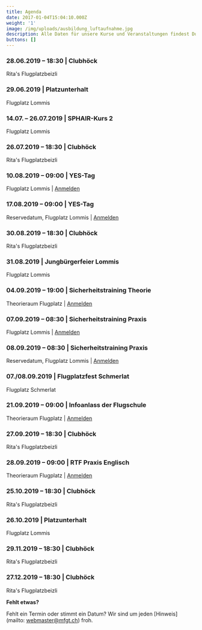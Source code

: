 ```yaml
---
title: Agenda
date: 2017-01-04T15:04:10.000Z
weight: '1'
image: /img/uploads/ausbildung_luftaufnahme.jpg
description: Alle Daten für unsere Kurse und Veranstaltungen findest Du in unserer Agenda.
buttons: []
---
```

### 28.06.2019 – 18:30 | Clubhöck

Rita's Flugplatzbeizli

### 29.06.2019 | Platzunterhalt

Flugplatz Lommis

### 14.07. – 26.07.2019 | SPHAIR-Kurs 2

Flugplatz Lommis

### 26.07.2019 – 18:30 | Clubhöck

Rita's Flugplatzbeizli

### 10.08.2019 – 09:00 | YES-Tag

Flugplatz Lommis  |  [Anmelden](https://docs.google.com/forms/d/e/1FAIpQLSd3JpxXrOxj7fl_Zm0az8h-jQsAsB1TOEE2-HsOPYoi29qRUw/viewform)

### 17.08.2019 – 09:00 | YES-Tag

Reservedatum, Flugplatz Lommis  |  [Anmelden](https://docs.google.com/forms/d/e/1FAIpQLSd3JpxXrOxj7fl_Zm0az8h-jQsAsB1TOEE2-HsOPYoi29qRUw/viewform)

### 30.08.2019 – 18:30 | Clubhöck

Rita's Flugplatzbeizli

### 31.08.2019 | Jungbürgerfeier Lommis

Flugplatz Lommis

### 04.09.2019 – 19:00 | Sicherheitstraining Theorie

Theorieraum Flugplatz  |  [Anmelden](https://docs.google.com/forms/d/e/1FAIpQLSd3JpxXrOxj7fl_Zm0az8h-jQsAsB1TOEE2-HsOPYoi29qRUw/viewform)

### 07.09.2019 – 08:30 | Sicherheitstraining Praxis

Flugplatz Lommis  |  [Anmelden](https://docs.google.com/forms/d/e/1FAIpQLSd3JpxXrOxj7fl_Zm0az8h-jQsAsB1TOEE2-HsOPYoi29qRUw/viewform)

### 08.09.2019 – 08:30 | Sicherheitstraining Praxis

Reservedatum, Flugplatz Lommis  |  [Anmelden](https://docs.google.com/forms/d/e/1FAIpQLSd3JpxXrOxj7fl_Zm0az8h-jQsAsB1TOEE2-HsOPYoi29qRUw/viewform)

### 07./08.09.2019 | Flugplatzfest Schmerlat

Flugplatz Schmerlat

### 21.09.2019 – 09:00 | Infoanlass der Flugschule

Theorieraum Flugplatz  |  [Anmelden](https://docs.google.com/forms/d/e/1FAIpQLSd3JpxXrOxj7fl_Zm0az8h-jQsAsB1TOEE2-HsOPYoi29qRUw/viewform)

### 27.09.2019 – 18:30 | Clubhöck

Rita's Flugplatzbeizli

### 28.09.2019 – 09:00 | RTF Praxis Englisch

Theorieraum Flugplatz  |  [Anmelden](https://docs.google.com/forms/d/e/1FAIpQLSd3JpxXrOxj7fl_Zm0az8h-jQsAsB1TOEE2-HsOPYoi29qRUw/viewform)

### 25.10.2019 – 18:30 | Clubhöck

Rita's Flugplatzbeizli

### 26.10.2019 | Platzunterhalt

Flugplatz Lommis

### 29.11.2019 – 18:30 | Clubhöck

Rita's Flugplatzbeizli

### 27.12.2019 – 18:30 | Clubhöck

Rita's Flugplatzbeizli

**Fehlt etwas?**

Fehlt ein Termin oder stimmt ein Datum? Wir sind um jeden [Hinweis] (mailto: webmaster@mfgt.ch) froh.
